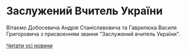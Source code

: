 # Заслужений Вчитель України

Вітаємо Добосевича Андрія Станіславовича та Гаврилюка Василя Григоровича з присвоєнням звання "Заслужений вчитель України".

[Читати усі новини](/news)

